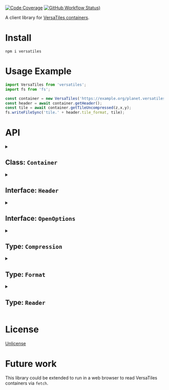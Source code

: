 [![Code Coverage](https://codecov.io/gh/versatiles-org/node-versatiles/branch/main/graph/badge.svg?token=IDHAI13M0K)](https://codecov.io/gh/versatiles-org/node-versatiles)
[![GitHub Workflow Status)](https://img.shields.io/github/actions/workflow/status/versatiles-org/node-versatiles-container/ci.yml)](https://github.com/versatiles-org/node-versatiles-container/actions/workflows/ci.yml)

A client library for [VersaTiles containers](https://github.com/versatiles-org/versatiles-spec).

# Install

`npm i versatiles`

# Usage Example

```js
import VersaTiles from 'versatiles';
import fs from 'fs';

const container = new VersaTiles('https://example.org/planet.versatiles');
const header = await container.getHeader();
const tile = await container.getTileUncompressed(z,x,y);
fs.writeFileSync('tile.' + header.tile_format, tile);
```

# API

<!--- This chapter is generated automatically --->

<details>

<summary><h2>Class: <code>Container</code><a id="class_container"></a></h2></summary>

The `VersaTiles` class is a wrapper around a `.versatiles` container file. It provides methods\
to access tile data, metadata, and other properties within the container. <sup><a href="https://github.com/versatiles-org/node-versatiles/blob/99b1c91/versatiles-container/src/index.ts#L38">\[src]</a></sup>

<details>

<summary><h3>Constructor: <code>new Container&#40;source, options&#41;</code></h3></summary>

Constructs a new instance of the VersaTiles class. <sup><a href="https://github.com/versatiles-org/node-versatiles/blob/99b1c91/versatiles-container/src/index.ts#L61">\[src]</a></sup>

**Parameters:**

* <code>source: string | [Reader](#type_reader)</code>\
  The data source for the tiles. This can be a URL starting with `http://` or `https://`,
  a path to a local file, or a custom `Reader` function that reads data chunks based on offset and length.
* <code>options: [OpenOptions](#interface_openoptions)</code> (optional)\
  Optional settings that configure tile handling.

**Returns:** <code>[Container](#class_container)</code>

</details>

<details>

<summary><h3>Method: <code>getHeader&#40;&#41;</code></h3></summary>

Asynchronously retrieves the header information from the `.versatiles` container. <sup><a href="https://github.com/versatiles-org/node-versatiles/blob/99b1c91/versatiles-container/src/index.ts#L85">\[src]</a></sup>

**Returns:** <code>Promise<[Header](#interface_header)></code>

</details>

<details>

<summary><h3>Method: <code>getMetadata&#40;&#41;</code></h3></summary>

Asynchronously retrieves the metadata associated with the `.versatiles` container.\
Metadata typically includes information about `vector_layers` for vector tiles.
If the container does not include metadata, this method returns `null`. <sup><a href="https://github.com/versatiles-org/node-versatiles/blob/99b1c91/versatiles-container/src/index.ts#L132">\[src]</a></sup>

**Returns:** <code>Promise\<undefined | string></code>

</details>

<details>

<summary><h3>Method: <code>getTile&#40;z, x, y&#41;</code></h3></summary>

Asynchronously retrieves a specific tile's data as a Buffer. If the tile data is compressed as\
defined in the container header, the returned Buffer will contain the compressed data.
To obtain uncompressed data, use the `getTileUncompressed` method.
If the specified tile does not exist, the method returns `null`. <sup><a href="https://github.com/versatiles-org/node-versatiles/blob/99b1c91/versatiles-container/src/index.ts#L159">\[src]</a></sup>

**Parameters:**

* <code>z: number</code>\
  The zoom level of the tile.
* <code>x: number</code>\
  The x coordinate of the tile within its zoom level.
* <code>y: number</code>\
  The y coordinate of the tile within its zoom level.

**Returns:** <code>Promise\<null | Buffer></code>

</details>

<details>

<summary><h3>Method: <code>getTileUncompressed&#40;z, x, y&#41;</code></h3></summary>

Asynchronously retrieves a specific tile's uncompressed data as a Buffer. This method first\
retrieves the compressed tile data using `getTile` and then decompresses it based on the
compression setting in the container header.
If the specified tile does not exist, the method returns `null`. <sup><a href="https://github.com/versatiles-org/node-versatiles/blob/99b1c91/versatiles-container/src/index.ts#L207">\[src]</a></sup>

**Parameters:**

* <code>z: number</code>\
  The zoom level of the tile.
* <code>x: number</code>\
  The x coordinate of the tile within its zoom level.
* <code>y: number</code>\
  The y coordinate of the tile within its zoom level.

**Returns:** <code>Promise\<null | Buffer></code>

</details>

</details>

<details>

<summary><h2>Interface: <code>Header</code><a id="interface_header"></a></h2></summary>

Interface for the metadata header of a `*.Versatiles` container. <sup><a href="https://github.com/versatiles-org/node-versatiles/blob/99b1c91/versatiles-container/src/interfaces.ts#L57">\[src]</a></sup>

* <code>magic: string</code>\
  Identifier for the container format, usually "versatiles\_v02".
* <code>version: string</code>\
  Version of the container format, typically "v02".
* <code>tileFormat: [Format](#type_format)</code>\
  The format used for storing tiles.
* <code>tileMime: string</code>\
  The MIME type of the tiles.
* <code>tileCompression: [Compression](#type_compression)</code>\
  The type of compression applied to tiles.
* <code>zoomMin: number</code>\
  The minimum zoom level.
* <code>zoomMax: number</code>\
  The maximum zoom level.
* <code>bbox: \[number, number, number, number]</code>\
  Bounding box coordinates as \[lon\_min, lat\_min, lon\_max, lat\_max].
* <code>metaOffset: number</code>\
  The byte offset for metadata within the container.
* <code>metaLength: number</code>\
  The byte size of the metadata. A value of 0 means no metadata.
* <code>blockIndexOffset: number</code>\
  The byte offset for the block index within the container.
* <code>blockIndexLength: number</code>\
  The byte size of the block index. A value of 0 indicates no tiles in the container.

</details>

<details>

<summary><h2>Interface: <code>OpenOptions</code><a id="interface_openoptions"></a></h2></summary>

Interface for defining the options available for reading a container. <sup><a href="https://github.com/versatiles-org/node-versatiles/blob/99b1c91/versatiles-container/src/interfaces.ts#L125">\[src]</a></sup>

* <code>tms: boolean</code>\
  If set to true, uses the [TMS (Tile Map Service) tile ordering](https://wiki.openstreetmap.org/wiki/TMS) where y=0 is the southernmost point.

</details>

<details>

<summary><h2>Type: <code>Compression</code><a id="type_compression"></a></h2></summary>

Supported compression.\
`null` signifies that the data is uncompressed. <sup><a href="https://github.com/versatiles-org/node-versatiles/blob/99b1c91/versatiles-container/src/interfaces.ts#L5">\[src]</a></sup>

**Type:** <code>"br" | "gzip" | "raw"</code>

</details>

<details>

<summary><h2>Type: <code>Format</code><a id="type_format"></a></h2></summary>

Supported tile formats. <sup><a href="https://github.com/versatiles-org/node-versatiles/blob/99b1c91/versatiles-container/src/interfaces.ts#L11">\[src]</a></sup>

**Type:** <code>"avif" | "bin" | "geojson" | "jpeg" | "json" | "pbf" | "png" | "svg" | "topojson" | "webp"</code>

</details>

<details>

<summary><h2>Type: <code>Reader</code><a id="type_reader"></a></h2></summary>

Type definition for reading content from a VersaTiles container.

This is useful for implementing new container readers, e.g. reading over other network protocols. <sup><a href="https://github.com/versatiles-org/node-versatiles/blob/99b1c91/versatiles-container/src/interfaces.ts#L37">\[src]</a></sup>

**Type:** <code>(position: number, length: number) => Promise<Buffer></code>

</details>

# License

[Unlicense](./LICENSE.md)

# Future work

This library could be extended to run in a web browser to read VersaTiles containers via `fetch`.
